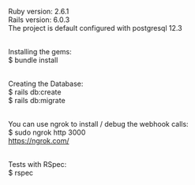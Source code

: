 
Ruby version: 2.6.1<br>
Rails version: 6.0.3<br>
The project is default configured with postgresql 12.3<br><br>

Installing the gems:<br>
    $ bundle install<br><br>

Creating the Database:<br>
    $ rails db:create<br>
    $ rails db:migrate<br><br>

You can use ngrok to install / debug the webhook calls:<br>
    $ sudo ngrok http 3000<br>
https://ngrok.com/<br><br>

Tests with RSpec:<br>
    $ rspec
